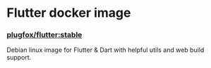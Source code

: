 # Flutter docker image  
  
### [plugfox/flutter:stable](https://hub.docker.com/r/plugfox/flutter)  
  
Debian linux image for Flutter & Dart with helpful utils and web build support.  
  